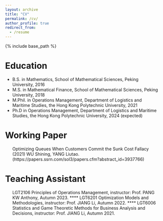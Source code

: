 ```yaml
---
layout: archive
title: "CV"
permalink: /cv/
author_profile: true
redirect_from:
  - /resume
---
```


{% include base_path %}

Education
======
* B.S. in Mathematics, School of Mathematical Sciences, Peking University, 2016
* M.S. in Mathematical Finance, School of Mathematical Sciences, Peking University, 2018
* M.Phil. in Operations Management, Department of Logistics and Maritime Studies, the Hong Kong Polytechnic University, 2021
* Ph.D in Operations Management, Department of Logistics and Maritime Studies, the Hong Kong Polytechnic University, 2024 (expected)

Working Paper
======
  <ul> Optimizing Queues When Customers Commit the Sunk Cost Fallacy (2021) 
    WU Shining, YANG Liutao.
  (https://papers.ssrn.com/sol3/papers.cfm?abstract_id=3937766)</ul>
  
Teaching Assistant
======
  <ul> 
    LGT2106 Principles of Operations Management, instructor: Prof. PANG KW Anthony, Autumn 2023.
    ****
    LGT6201 Optimization Models and Methodologies, instructor: Prof. JIANG Li, Autumn 2022.
    ****
    LGT6006 Statistics and Game Theoretic Methods for Business Analysis and Decisions, instructor: Prof. JIANG Li, Autumn 2021. 
  </ul>
  

